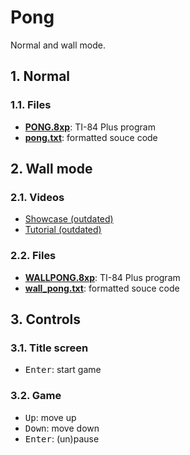 # Pong

Normal and wall mode.

## 1. Normal

### 1.1. Files

- [**PONG.8xp**](PONG.8xp): TI-84 Plus program
- [**pong.txt**](pong.txt): formatted souce code

## 2. Wall mode

### 2.1. Videos

- [Showcase (outdated)](https://youtu.be/eJ4l1XIi5Ic)
- [Tutorial (outdated)](https://youtu.be/SScmYv324EQ)

### 2.2. Files

- [**WALLPONG.8xp**](WALLPONG.8xp): TI-84 Plus program
- [**wall_pong.txt**](wall_pong.txt): formatted souce code

## 3. Controls

### 3.1. Title screen

- <kbd>Enter</kbd>: start game

### 3.2. Game

- <kbd>Up</kbd>: move up
- <kbd>Down</kbd>: move down
- <kbd>Enter</kbd>: (un)pause